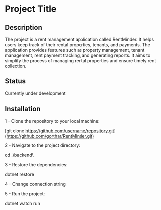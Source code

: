 # Project Title

## Description

The project is a rent management application called RentMinder. It helps users keep track of their rental properties, tenants, and payments. The application provides features such as property management, tenant management, rent payment tracking, and generating reports. It aims to simplify the process of managing rental properties and ensure timely rent collection.

## Status

Currently under development

## Installation

1 - Clone the repository to your local machine:

[git clone https://github.com/username/repository.git](https://github.com/gorthar/RentMinder.git)

2 - Navigate to the project directory:

cd .\backend\

3 - Restore the dependencies:

dotnet restore

4 - Change connection string

5 - Run the project:

dotnet watch run
